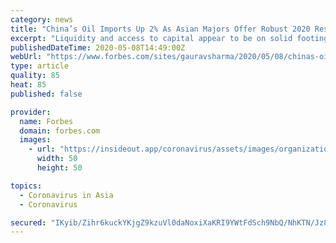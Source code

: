 ```yaml
---
category: news
title: "China’s Oil Imports Up 2% As Asian Majors Offer Robust 2020 Response To Coronavirus Turmoil"
excerpt: "Liquidity and access to capital appear to be on solid footing for major Asian oil companies as Beijing’s crude imports seen an April uptick."
publishedDateTime: 2020-05-08T14:49:00Z
webUrl: "https://www.forbes.com/sites/gauravsharma/2020/05/08/chinas-oil-imports-up-2-as-asian-majors-offer-robust-2020-response-to-coronavirus-turmoil/"
type: article
quality: 85
heat: 85
published: false

provider:
  name: Forbes
  domain: forbes.com
  images:
    - url: "https://insideout.app/coronavirus/assets/images/organizations/forbes.com-50x50.jpg"
      width: 50
      height: 50

topics:
  - Coronavirus in Asia
  - Coronavirus

secured: "IKyib/Zihr6kuckYKjgZ9kzuVl0daNoxiXaKRI9YWtFdSch9NbQ/NhKTN/Jz8MGMoRBZkZcDbDPWLJev4AtpGPw/F9+cbQNaqLKEaFlEQfGb/ASEVkbhuoiiDqxMzwS9xBroD2GdmTsw6gcTfmqA4p23Ks/CFsdG6XTix7XAXvz+Fo8j0y0gyeASYHSl/lENtIfTTxP2t3i9sJE+4T/oah08hw/ekjZh86zCaL8NM/aBWFigFwmbT1WFyqvJR+qZV/fz2GhRO5lZPlsiAElmrfaMO5J2qWwek/Kat/hSa4JTVF1//X/CY1z6OWzO+qFx7BFfW2Mq57qyRti/iwTdbX2YOlw4ChfaqOTHCOUibut2wiQBeCrVf2L+R2AdNB1y99X3INS+N39unTmrtAy62iWWrrYLVJ7pq+pcvUy5FaEnm0TO2n3TDiH7Qqv/HeCdn90jPUSuhZTV4ktfortmIraaiT1KCENPRRXqV8rPJ1c=;R+4YwazB/WP4rbBZyGbvGw=="
---
```


